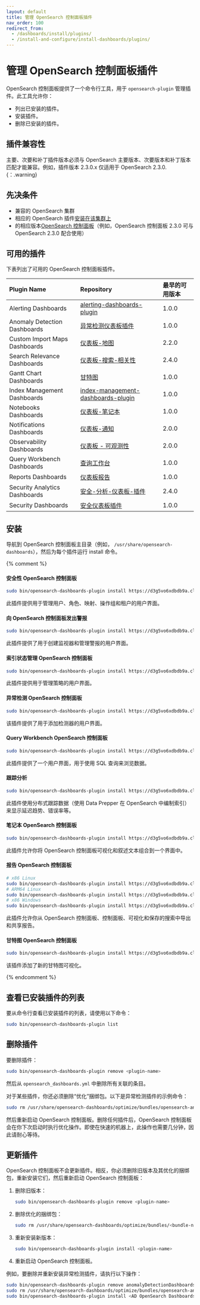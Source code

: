 ```yaml
---
layout: default
title: 管理 OpenSearch 控制面板插件
nav_order: 100
redirect_from: 
  - /dashboards/install/plugins/
  - /install-and-configure/install-dashboards/plugins/
---
```


# 管理 OpenSearch 控制面板插件

OpenSearch 控制面板提供了一个命令行工具，用于 `opensearch-plugin` 管理插件。此工具允许你：

- 列出已安装的插件。
- 安装插件。
- 删除已安装的插件。

## 插件兼容性

主要、次要和补丁插件版本必须与 OpenSearch 主要版本、次要版本和补丁版本匹配才能兼容。例如，插件版本 2.3.0.x 仅适用于 OpenSearch 2.3.0. {：.warning}

## 先决条件

- 兼容的 OpenSearch 集群
- 相应的 OpenSearch 插件[安装在该集群上]({{site.url}}{{site.baseurl}}/opensearch/install/plugins/)
- 的相应版本[OpenSearch 控制面板]({{site.url}}{{site.baseurl}}/)（例如，OpenSearch 控制面板 2.3.0 可与 OpenSearch 2.3.0 配合使用）

## 可用的插件

下表列出了可用的 OpenSearch 控制面板插件。

| Plugin Name | Repository |最早的可用版本|
| :--- | :--- | :--- |
| Alerting Dashboards |[alerting-dashboards-plugin](https://github.com/opensearch-project/alerting-dashboards-plugin)| 1.0.0 |
| Anomaly Detection Dashboards |[异常检测仪表板插件](https://github.com/opensearch-project/anomaly-detection-dashboards-plugin)| 1.0.0 |
| Custom Import Maps Dashboards |[仪表板-地图](https://github.com/opensearch-project/dashboards-maps)| 2.2.0 |
| Search Relevance Dashboards |[仪表板-搜索-相关性](https://github.com/opensearch-project/dashboards-search-relevance)| 2.4.0 |
| Gantt Chart Dashboards |[甘特图](https://github.com/opensearch-project/dashboards-visualizations/tree/main/gantt-chart)| 1.0.0 |
| Index Management Dashboards |[index-management-dashboards-plugin](https://github.com/opensearch-project/index-management-dashboards-plugin)| 1.0.0 |
| Notebooks Dashboards |[仪表板-笔记本](https://github.com/opensearch-project/dashboards-notebooks)| 1.0.0 |
| Notifications Dashboards |[仪表板-通知](https://github.com/opensearch-project/dashboards-notifications)| 2.0.0 |
| Observability Dashboards |[仪表板 - 可观测性](https://github.com/opensearch-project/dashboards-observability)| 2.0.0 |
| Query Workbench Dashboards |[查询工作台](https://github.com/opensearch-project/dashboards-query-workbench)| 1.0.0 |
| Reports Dashboards |[仪表板报告](https://github.com/opensearch-project/dashboards-reporting)| 1.0.0 |
| Security Analytics Dashboards |[安全-分析-仪表板-插件](https://github.com/opensearch-project/security-analytics-dashboards-plugin)| 2.4.0 |
| Security Dashboards |[安全仪表板插件](https://github.com/opensearch-project/security-dashboards-plugin)| 1.0.0 |

## 安装

导航到 OpenSearch 控制面板主目录（例如， `/usr/share/opensearch-dashboards`），然后为每个插件运行 install 命令。

{% comment %}

#### 安全性 OpenSearch 控制面板

```bash
sudo bin/opensearch-dashboards-plugin install https://d3g5vo6xdbdb9a.cloudfront.net/downloads/opensearch-dashboards-plugins/opensearch-security/opensearchSecurityOpenSearch Dashboards-{{site.opensearch_major_minor_version}}.0.1.zip
```

此插件提供用于管理用户、角色、映射、操作组和租户的用户界面。

#### 向 OpenSearch 控制面板发出警报

```bash
sudo bin/opensearch-dashboards-plugin install https://d3g5vo6xdbdb9a.cloudfront.net/downloads/opensearch-dashboards-plugins/opensearch-alerting/opensearchAlertingOpenSearch Dashboards-{{site.opensearch_major_minor_version}}.0.0.zip
```

此插件提供了用于创建监视器和管理警报的用户界面。

#### 索引状态管理 OpenSearch 控制面板

```bash
sudo bin/opensearch-dashboards-plugin install https://d3g5vo6xdbdb9a.cloudfront.net/downloads/opensearch-dashboards-plugins/opensearch-index-management/opensearchIndexManagementOpenSearch Dashboards-{{site.opensearch_major_minor_version}}.0.1.zip
```

此插件提供用于管理策略的用户界面。

#### 异常检测 OpenSearch 控制面板

```bash
sudo bin/opensearch-dashboards-plugin install https://d3g5vo6xdbdb9a.cloudfront.net/downloads/opensearch-dashboards-plugins/opensearch-anomaly-detection/opensearchAnomalyDetectionOpenSearch Dashboards-{{site.opensearch_major_minor_version}}.0.0.zip
```

该插件提供了用于添加检测器的用户界面。

#### Query Workbench OpenSearch 控制面板

```bash
sudo bin/opensearch-dashboards-plugin install https://d3g5vo6xdbdb9a.cloudfront.net/downloads/opensearch-dashboards-plugins/opensearch-query-workbench/opensearchQueryWorkbenchOpenSearch Dashboards-{{site.opensearch_major_minor_version}}.0.0.zip
```

此插件提供了一个用户界面，用于使用 SQL 查询来浏览数据。

#### 跟踪分析

```bash
sudo bin/opensearch-dashboards-plugin install https://d3g5vo6xdbdb9a.cloudfront.net/downloads/opensearch-dashboards-plugins/opensearch-trace-analytics/opensearchTraceAnalyticsOpenSearch Dashboards-{{site.opensearch_major_minor_version}}.2.0.zip
```

此插件使用分布式跟踪数据（使用 Data Prepper 在 OpenSearch 中编制索引）来显示延迟趋势、错误率等。

#### 笔记本 OpenSearch 控制面板

```bash
sudo bin/opensearch-dashboards-plugin install https://d3g5vo6xdbdb9a.cloudfront.net/downloads/opensearch-dashboards-plugins/opensearch-notebooks/opensearchNotebooksOpenSearch Dashboards-{{site.opensearch_major_minor_version}}.2.0.zip
```

此插件允许你将 OpenSearch 控制面板可视化和叙述文本组合到一个界面中。

#### 报告 OpenSearch 控制面板

```bash
# x86 Linux
sudo bin/opensearch-dashboards-plugin install https://d3g5vo6xdbdb9a.cloudfront.net/downloads/opensearch-dashboards-plugins/opensearch-reports/linux/x64/opensearchReportsOpenSearch Dashboards-{{site.opensearch_major_minor_version}}.2.0-linux-x64.zip
# ARM64 Linux
sudo bin/opensearch-dashboards-plugin install https://d3g5vo6xdbdb9a.cloudfront.net/downloads/opensearch-dashboards-plugins/opensearch-reports/linux/arm64/opensearchReportsOpenSearch Dashboards-{{site.opensearch_major_minor_version}}.2.0-linux-arm64.zip
# x86 Windows
sudo bin/opensearch-dashboards-plugin install https://d3g5vo6xdbdb9a.cloudfront.net/downloads/opensearch-dashboards-plugins/opensearch-reports/windows/x64/opensearchReportsOpenSearch Dashboards-{{site.opensearch_major_minor_version}}.2.0-windows-x64.zip
```

此插件允许你从 OpenSearch 控制面板、控制面板、可视化和保存的搜索中导出和共享报告。

#### 甘特图 OpenSearch 控制面板

```bash
sudo bin/opensearch-dashboards-plugin install https://d3g5vo6xdbdb9a.cloudfront.net/downloads/opensearch-dashboards-plugins/opensearch-gantt-chart/opensearchGanttChartOpenSearch Dashboards-{{site.opensearch_major_minor_version}}.0.0.zip
```

该插件添加了新的甘特图可视化。

{% endcomment %}

## 查看已安装插件的列表

要从命令行查看已安装插件的列表，请使用以下命令：

```bash
sudo bin/opensearch-dashboards-plugin list
```

## 删除插件

要删除插件：

```bash
sudo bin/opensearch-dashboards-plugin remove <plugin-name>
```

然后从 `opensearch_dashboards.yml` 中删除所有关联的条目。

对于某些插件，你还必须删除“优化”捆绑包。以下是异常检测插件的示例命令：

```bash
sudo rm /usr/share/opensearch-dashboards/optimize/bundles/opensearch-anomaly-detection-opensearch-dashboards.*
```

然后重新启动 OpenSearch 控制面板。删除任何插件后，OpenSearch 控制面板会在你下次启动时执行优化操作。即使在快速的机器上，此操作也需要几分钟，因此请耐心等待。

## 更新插件

OpenSearch 控制面板不会更新插件。相反，你必须删除旧版本及其优化的捆绑包，重新安装它们，然后重新启动 OpenSearch 控制面板：

1. 删除旧版本：

   ```bash
   sudo bin/opensearch-dashboards-plugin remove <plugin-name>
   ```

1. 删除优化的捆绑包：

   ```bash
   sudo rm /usr/share/opensearch-dashboards/optimize/bundles/<bundle-name>
   ```

1. 重新安装新版本：

   ```bash
   sudo bin/opensearch-dashboards-plugin install <plugin-name>
   ```

1. 重新启动 OpenSearch 控制面板。

例如，要删除并重新安装异常检测插件，请执行以下操作：

```bash
sudo bin/opensearch-dashboards-plugin remove anomalyDetectionDashboards
sudo rm /usr/share/opensearch-dashboards/optimize/bundles/opensearch-anomaly-detection-opensearch-dashboards.*
sudo bin/opensearch-dashboards-plugin install <AD OpenSearch Dashboards plugin artifact URL>
```
